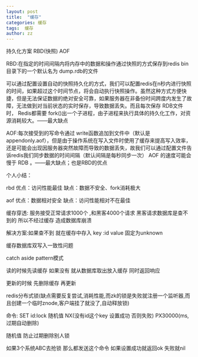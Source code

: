 ```yaml
---
layout: post
title:  "缓存"
categories: 缓存
tags:  缓存
author: zz
---
```


持久化方案 RBD(快照) AOF

RBD:在指定的时间间隔内将内存中的数据和操作通过快照的方式保存到redis bin目录下的一个默认名为 dump.rdb的文件 

可以通过配置设置自动的快照持久化的方式，我们可以配置redis在n秒内进行快照的时间，如果超过这个时间节点，将会自动执行快照操作。虽然这种方式方便快捷，但是无法保证数据的绝对安全可靠，如果服务器在非备份时间跨度内发生了故障，无法做到对当前状态的实时保存，导致数据丢失。而且每次保存 RDB文件时， Redis都需要 fork()出一个子进程，由子进程来执行具体的持久化工作，对资源消耗较大。——最大缺点

AOF:每次接受到的写命令通过 write函数追加到文件中（默认是 appendonly.aof），但是由于操作系统在写入文件时使用了缓存来提高写入效率，还是可能会出现因服务器突然故障而导致的数据丢失，故我们可以通过配置文件告诉redis我们同步数据的时间间隔（默认间隔是每秒同步一次） AOF 的速度可能会慢于 RDB 。——最大缺点；也是RBD的优点 

个人小结：

rbd           优点：访问性能最佳      缺点：数据不安全、fork消耗极大

aof            优点：数据相对安全      缺点：访问性能相对不在最佳 

缓存穿透: 服务接受正常请求1000个 ,和黑客4000个请求  黑客请求数据库是查不到的 所以不经过缓存 造成数据库崩溃

解决方案:如果查不到 就在缓存中存入 key :id value 固定为unknown



缓存数据库双写入一致性问题

catch aside pattern模式

读的时候先读缓存 如果没有 就从数据库取出放入缓存  同时返回响应

更新的时候 先删除缓存  再更新



redis分布式锁(缺点需要反复尝试,消耗性能,而zk的锁是失败就注册一个监听器,而且创建一个临时znode,客户端挂了就没了,自动释放锁)

命令: SET id:lock 随机值 NX(没有id这个key 设置成功 否则失败) PX30000(ms,过期自动删除)

随机值 防止过期删除别人锁

如果3个系统ABC去抢锁  那么都发送这个命令 	如果设置成功就返回ok  失败就nil






